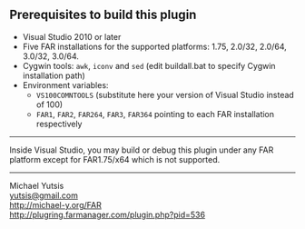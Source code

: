 Prerequisites to build this plugin
----------------------------------

* Visual Studio 2010 or later
* Five FAR installations for the supported platforms: 1.75, 2.0/32, 2.0/64, 3.0/32, 3.0/64.
* Cygwin tools: `awk`, `iconv` and `sed`
   (edit buildall.bat to specify Cygwin installation path)
* Environment variables:
  * `VS100COMNTOOLS` (substitute here your version of Visual Studio instead of 100)
  * `FAR1`, `FAR2`, `FAR264`, `FAR3`, `FAR364` pointing to each FAR installation respectively
   
---
Inside Visual Studio, you may build or debug this plugin under any FAR platform except for FAR1.75/x64 which is not supported.

---
Michael Yutsis  
[yutsis@gmail.com](mailto:yutsis@gmail.com)  
http://michael-y.org/FAR  
http://plugring.farmanager.com/plugin.php?pid=536
